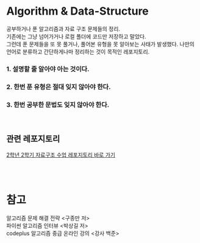 Algorithm & Data-Structure
======
공부하거나 푼 알고리즘과 자료 구조 문제들의 정리.   
기존에는 그냥 넘어가거나 로컬 폴더에 코드만 저장하고 말았다.   
그런데 푼 문제들을 또 못 풀거나, 풀어본 유형을 못 알아보는 사태가 발생했다.
나만의 언어로 분류하고 간단하게나마 정리하는 것이 목적인 레포지토리.
<br/>

### 1. 설명할 줄 알아야 아는 것이다.
### 2. 한번 푼 유형은 절대 잊지 않아야 한다.
### 3. 한번 공부한 문법도 잊지 않아야 한다.

<br>


## 관련 레포지토리

[2학년 2학기 자료구조 수업 레포지토리 바로 가기](https://github.com/binary-ho/TIL-public/tree/main/3%ED%95%99%EB%85%84%202%ED%95%99%EA%B8%B0/Data%20Structure/Home%20works)

<br/><br/>

참고
===
알고리즘 문제 해결 전략 <구종만 저>   
파이썬 알고리즘 인터뷰 <박상길 저>    
codeplus 알고리즘 중급 온라인 강의 <강사 백준>
